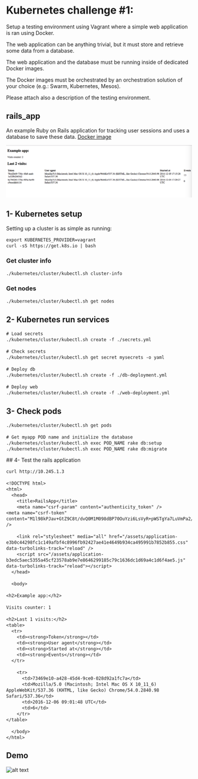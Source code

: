 # Kubernetes challenge #1:

Setup a testing environment using Vagrant where a simple web application is ran using Docker.

The web application can be anything trivial, but it must store and retrieve some data from a database.

The web application and the database must be running inside of dedicated Docker images.

The Docker images must be orchestrated by an orchestration solution of your choice (e.g.: Swarm, Kubernetes, Mesos).

Please attach also a description of the testing environment.

## rails_app

An example Ruby on Rails application for tracking user sessions and uses a
database to save these data.
[Docker image](https://hub.docker.com/r/ryanfox1985/kubernetes_rails_app)

![alt text](https://github.com/ryanfox1985/kubernetes_example/raw/master/rails_app/screenshot_app.png "Image1")


## 1- Kubernetes setup

Setting up a cluster is as simple as running:

    export KUBERNETES_PROVIDER=vagrant
    curl -sS https://get.k8s.io | bash

### Get cluster info
    ./kubernetes/cluster/kubectl.sh cluster-info

### Get nodes
    ./kubernetes/cluster/kubectl.sh get nodes

## 2- Kubernetes run services
    # Load secrets
    ./kubernetes/cluster/kubectl.sh create -f ./secrets.yml

    # Check secrets
    ./kubernetes/cluster/kubectl.sh get secret mysecrets -o yaml

    # Deploy db
    ./kubernetes/cluster/kubectl.sh create -f ./db-deployment.yml

    # Deploy web
    ./kubernetes/cluster/kubectl.sh create -f ./web-deployment.yml

## 3- Check pods
    ./kubernetes/cluster/kubectl.sh get pods

    # Get myapp POD name and initialize the database
    ./kubernetes/cluster/kubectl.sh exec POD_NAME rake db:setup
    ./kubernetes/cluster/kubectl.sh exec POD_NAME rake db:migrate

## 4- Test the rails application

    curl http://10.245.1.3

    <!DOCTYPE html>
    <html>
      <head>
        <title>RailsApp</title>
        <meta name="csrf-param" content="authenticity_token" />
    <meta name="csrf-token" content="M1l98kPJav+GtZ9C8t/dvQ0M1M098dBP70OuYzi6LsVyR+pWSTgYa7LuVmPa2/Z8P4eUR9jyBljBQV26g43c1g==" />

        <link rel="stylesheet" media="all" href="/assets/application-e3b0c44298fc1c149afbf4c8996fb92427ae41e4649b934ca495991b7852b855.css" data-turbolinks-track="reload" />
        <script src="/assets/application-b3edc5aec5355a45cf23578ab9e7e8646299185c79c1636dc1d69a4c1d6f4ae5.js" data-turbolinks-track="reload"></script>
      </head>

      <body>

    <h2>Example app:</h2>

    Visits counter: 1

    <h2>Last 1 visits:</h2>
    <table>
      <tr>
        <td><strong>Token</strong></td>
        <td><strong>User agent</strong></td>
        <td><strong>Started at</strong></td>
        <td><strong>Events</strong></td>
      </tr>

        <tr>
          <td>73469e10-a428-45d4-9ce0-028d92a1fc7a</td>
          <td>Mozilla/5.0 (Macintosh; Intel Mac OS X 10_11_6) AppleWebKit/537.36 (KHTML, like Gecko) Chrome/54.0.2840.98 Safari/537.36</td>
          <td>2016-12-06 09:01:48 UTC</td>
          <td>6</td>
        </tr>
    </table>

      </body>
    </html>


## Demo

![alt text](https://github.com/ryanfox1985/kubernetes_example/raw/master/example.gif "Example")    
